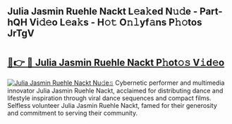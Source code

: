 ## Julia Jasmin Ruehle Nackt L𝚎a𝚔ed N𝚞𝚍e - Part-hQH Vi𝚍𝚎o L𝚎a𝚔s - H𝚘𝚝 O𝚗𝚕yf𝚊ns P𝚑𝚘tos JrTgV

# <h2><a href="http://kfenqk.oniu.top/?m=Julia+Jasmin+Ruehle+Nackt">🔗👉 🔴 Julia Jasmin Ruehle Nackt P𝚑ot𝚘𝚜 V𝚒d𝚎o</a></h2>

[![Julia Jasmin Ruehle Nackt Nu𝚍e𝚜](https://i.imgur.com/0qMVB7G.gif)](http://kfenqk.oniu.top/?m=Julia+Jasmin+Ruehle+Nackt)
Cybernetic performer and multimedia innovator Julia Jasmin Ruehle Nackt, acclaimed for distributing dance and lifestyle inspiration through viral dance sequences and compact films. Selfless volunteer Julia Jasmin Ruehle Nackt, famed for their generosity and commitment to serving their community.  
